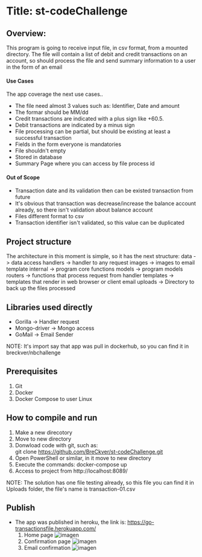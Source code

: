# Title: st-codeChallenge
## Overview: 
This program is going to receive input file, in csv format, from a mounted directory. The file
will contain a list of debit and credit transactions on an account, so should process the file
and send summary information to a user in the form of an email

#### Use Cases
The app coverage the next use cases..
* The file need almost 3 values such as: Identifier, Date and amount
* The formar should be MM/dd 
* Credit transactions are indicated with a plus sign like +60.5. 
* Debit transactions are indicated by a minus sign
* File processing can be partial, but should be existing at least a successful transaction
* Fields in the form everyone is mandatories
* File shouldn't empty  
* Stored in database
* Summary Page where you can access by file process id 

#### Out of Scope
* Transaction date and its validation then can be existed transaction from future
* It's obvious that transaction was decrease/increase the balance account already, so there isn't validation about balance account
* Files different format to csv
* Transaction identifier isn't validated, so this value can be duplicated

## Project structure
The architecture in this moment is simple, so it has the next structure:
data                -> data access
handlers            -> handler to any request 
images              -> images to email template
internal            -> program core functions
models              -> program models 
routers             -> functions that process request from handler
templates           -> templates that render in web browser or client email
uploads             -> Directory to back up the files processed

## Libraries used directly
- Gorilla           -> Handler request
- Mongo-driver      -> Mongo access
- GoMail            -> Email Sender

NOTE: It's import say that app was pull in dockerhub, so you can find it in breckver/nbchallenge

## Prerequisites
1. Git
2. Docker
3. Docker Compose to user Linux 
## How to compile and run 
1. Make a new direcotory
2. Move to new directory
3. Donwload code with git, such as:  
    git clone https://github.com/BreCkver/st-codeChallenge.git 
4. Open PowerShell or similar, in it move to new directory 
5. Execute the commands:
	docker-compose up
6. Access to project from http://localhost:8089/

NOTE:
The solution has one file testing already, so this file you can find it in Uploads folder, the file's name is transaction-01.csv

## Publish
- The app was published in heroku, the link is:
    https://go-transactionsfile.herokuapp.com/
   1. Home page
  ![imagen](https://user-images.githubusercontent.com/59982584/171215650-9b1d82e5-0546-409c-af70-c5465ae9927d.png)
   2. Confirmation page
   ![imagen](https://user-images.githubusercontent.com/59982584/171215806-b9cac036-5bea-4f75-9581-3adeead87f8f.png)
   3. Email confirmation
   ![imagen](https://user-images.githubusercontent.com/59982584/171216463-0e8626c6-c81e-484f-893a-fb3b124d14c9.png)


  
